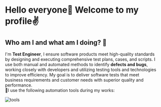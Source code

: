 # Hello everyone👋  Welcome to my profile✌️

<!--
**hsnnycll/hsnnycll** is a ✨ _special_ ✨ repository because its `README.md` (this file) appears on your GitHub profile.

Here are some ideas to get you started:

- 🔭 I’m currently working on ...
- 🌱 I’m currently learning ...
- 👯 I’m looking to collaborate on ...
- 🤔 I’m looking for help with ...
- 💬 Ask me about ...
- 📫 How to reach me: ...
- 😄 Pronouns: ...
- ⚡ Fun fact: ...🎯
-->

## Who am I and what am I doing? 🤔

I'm **Test Engineer**, I ensure software products meet high-quality standards by designing and executing comprehensive test plans, cases, and scripts. I use both manual and automated methods to identify **defects and bugs**, working closely with developers and utilizing testing tools and technologies to improve efficiency. My goal is to deliver software tests that meet business requirements and customer needs with superior quality and performance.  
🎯I use the following automation tools during my works:  

![tools](https://user-images.githubusercontent.com/111237832/221950747-ca6adcc5-8cc2-48fc-a7ad-c1a997a5280f.png)
